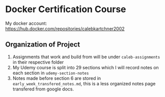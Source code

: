 # Docker Certification Course

My docker account: https://hub.docker.com/repositories/calebkartchner2002

## Organization of Project
1. Assignments that work and build from will be under `caleb-assignments` in their respective folder
2. My Udemy course is split into 29 sections which I will record notes on each section in `udemy-section-notes`
3. Notes made before section 6 are stored in `early_week_transfered_notes.md`, this is a less organized notes page transfered from google docs.

